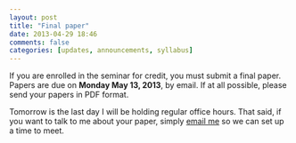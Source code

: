 ```yaml
---
layout: post
title: "Final paper"
date: 2013-04-29 18:46
comments: false
categories: [updates, announcements, syllabus]
---
```


If you are enrolled in the seminar for credit, you must submit a final paper. Papers are due on **Monday May 13, 2013**, by email. If at all possible, please send your papers in PDF format.

Tomorrow is the last day I will be holding regular office hours. That said, if you want to talk to me about your paper, simply [email me](mailto:aperezca@usc.edu) so we can set up a time to meet. 

